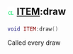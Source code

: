 ## ![client](.gitbook/assets/client.png) [ITEM](./readme/ITEM/README.md):draw

```lua
void ITEM:draw()
```

Called every draw
